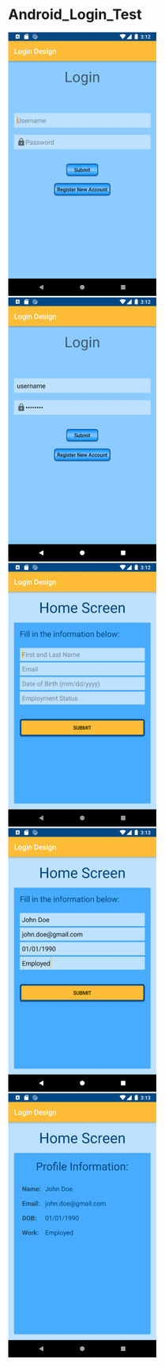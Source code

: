 # Android_Login_Test

<img src="app/src/main/res/screenshots/login1.png" width="300">
<img src="app/src/main/res/screenshots/login2.png" width="300">
<img src="app/src/main/res/screenshots/fragment_info.png" width="300">
<img src="app/src/main/res/screenshots/fragment_info_filled.png" width="300">
<img src="app/src/main/res/screenshots/fragment_profile.png" width="300">
